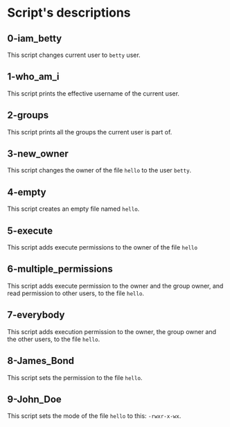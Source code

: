 # Script's descriptions

## 0-iam_betty
This script changes current user to `betty` user.

## 1-who_am_i
This script prints the effective username of the current user.

## 2-groups
This script prints all the groups the current user is part of.

## 3-new_owner
This script changes the owner of the file `hello` to the user `betty`.

## 4-empty
This script creates an empty file named `hello`.

## 5-execute
This script adds execute permissions to the owner of the file `hello`

## 6-multiple_permissions
This script adds execute permission to the owner and the group owner, and read permission to other users, to the file `hello`.

## 7-everybody
This script adds execution permission to the owner, the group owner and the other users, to the file `hello`.

## 8-James_Bond
This script sets the permission to the file `hello`.

## 9-John_Doe
This script sets the mode of the file `hello` to this: `-rwxr-x-wx`.

